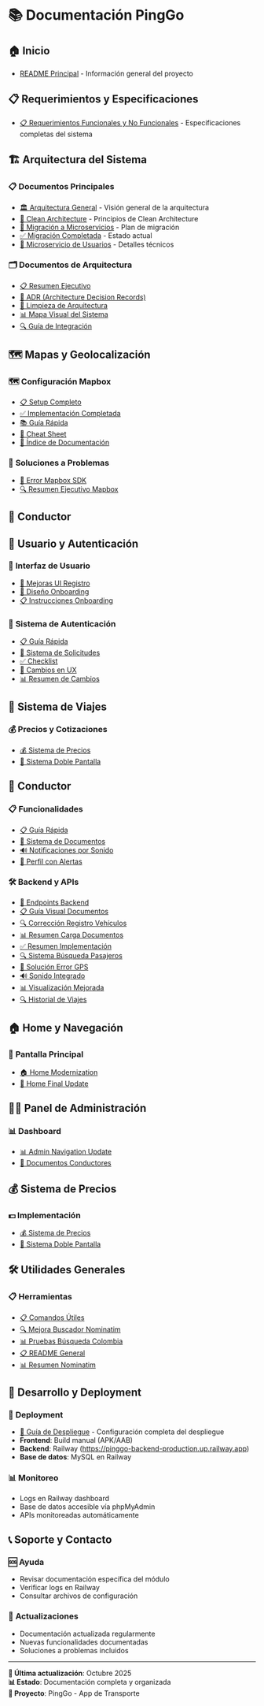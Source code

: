 # 📚 Documentación PingGo

## 🏠 **Inicio**
- [README Principal](../README.md) - Información general del proyecto

## 📋 **Requerimientos y Especificaciones**
- [📋 Requerimientos Funcionales y No Funcionales](REQUERIMIENTOS_FUNCIONALES_NO_FUNCIONALES.md) - Especificaciones completas del sistema

## 🏗️ **Arquitectura del Sistema**

### 📋 **Documentos Principales**
- [🏛️ Arquitectura General](architecture/INDEX.md) - Visión general de la arquitectura
- [🧹 Clean Architecture](architecture/CLEAN_ARCHITECTURE.md) - Principios de Clean Architecture
- [🔄 Migración a Microservicios](architecture/MIGRATION_TO_MICROSERVICES.md) - Plan de migración
- [✅ Migración Completada](architecture/MIGRATION_COMPLETED.md) - Estado actual
- [👥 Microservicio de Usuarios](architecture/USER_MICROSERVICE_MIGRATION.md) - Detalles técnicos

### 🗂️ **Documentos de Arquitectura**
- [📋 Resumen Ejecutivo](architecture/EXECUTIVE_SUMMARY.md)
- [🎯 ADR (Architecture Decision Records)](architecture/ADR.md)
- [🧹 Limpieza de Arquitectura](architecture/README_LIMPIEZA.md)
- [📊 Mapa Visual del Sistema](architecture/MAPA_VISUAL.md)
- [🔍 Guía de Integración](architecture/INTEGRATION_GUIDE.md)

## 🗺️ **Mapas y Geolocalización**

### 🗺️ **Configuración Mapbox**
- [📋 Setup Completo](mapbox/MAPBOX_SETUP.md)
- [✅ Implementación Completada](mapbox/IMPLEMENTACION_COMPLETADA.md)
- [📚 Guía Rápida](mapbox/INICIO_RAPIDO.md)
- [🔧 Cheat Sheet](mapbox/CHEAT_SHEET.md)
- [📖 Índice de Documentación](mapbox/INDICE_DOCUMENTACION.md)

### 🐛 **Soluciones a Problemas**
- [🚨 Error Mapbox SDK](SOLUCION_MAPBOX_ERROR.md)
- [🔍 Resumen Ejecutivo Mapbox](mapbox/RESUMEN_EJECUTIVO.md)

## 🚗 **Conductor**

## 👤 **Usuario y Autenticación**

### 📱 **Interfaz de Usuario**
- [🎨 Mejoras UI Registro](MEJORAS_UI_REGISTRO.md)
- [📱 Diseño Onboarding](onboarding/ONBOARDING_DESIGN.md)
- [📋 Instrucciones Onboarding](onboarding/ONBOARDING_INSTRUCTIONS.md)

### 🔐 **Sistema de Autenticación**
- [📋 Guía Rápida](user/GUIA_RAPIDA.md)
- [🔄 Sistema de Solicitudes](user/SISTEMA_SOLICITUD_VIAJES.md)
- [✅ Checklist](user/CHECKLIST.md)
- [🔄 Cambios en UX](user/NUEVA_EXPERIENCIA_USUARIO.md)
- [📊 Resumen de Cambios](user/RESUMEN_CAMBIOS.md)

## 🚕 **Sistema de Viajes**

### 💰 **Precios y Cotizaciones**
- [💰 Sistema de Precios](IMPLEMENTACION_COMPLETADA_SISTEMA_PRECIOS.md)
- [📱 Sistema Doble Pantalla](SISTEMA_PRECIOS_DOBLE_PANTALLA.md)

## 🚗 **Conductor**

### 📋 **Funcionalidades**
- [📋 Guía Rápida](conductor/GUIA_RAPIDA.md)
- [📄 Sistema de Documentos](conductor/SISTEMA_CARGA_DOCUMENTOS.md)
- [🔊 Notificaciones por Sonido](conductor/SISTEMA_NOTIFICACION_SONIDO.md)
- [📱 Perfil con Alertas](conductor/PERFIL_ALERTA_DINAMICA.md)

### 🛠️ **Backend y APIs**
- [🔗 Endpoints Backend](conductor/BACKEND_ENDPOINTS.md)
- [📋 Guía Visual Documentos](conductor/GUIA_VISUAL_DOCUMENTOS.md)
- [🔍 Corrección Registro Vehículos](conductor/CORRECCION_REGISTRO_VEHICULOS.md)
- [📊 Resumen Carga Documentos](conductor/RESUMEN_CARGA_DOCUMENTOS.md)
- [✅ Resumen Implementación](conductor/RESUMEN_IMPLEMENTACION.md)
- [🔍 Sistema Búsqueda Pasajeros](conductor/SISTEMA_BUSQUEDA_PASAJEROS.md)
- [📍 Solución Error GPS](conductor/SOLUCION_ERROR_GPS.md)
- [🔊 Sonido Integrado](conductor/SONIDO_INTEGRADO_SOLUCION.md)
- [📊 Visualización Mejorada](conductor/MEJORAS_VISUALIZACION_DOCUMENTOS.md)
- [🔍 Historial de Viajes](conductor/FIX_HISTORIAL_VIAJES.md)

## 🏠 **Home y Navegación**

### 🏡 **Pantalla Principal**
- [🏠 Home Modernization](home/HOME_MODERNIZATION.md)
- [📍 Home Final Update](home/HOME_FINAL_UPDATE.md)

## 👨‍💼 **Panel de Administración**

### 📊 **Dashboard**
- [📊 Admin Navigation Update](admin/ADMIN_NAVIGATION_UPDATE.md)
- [👥 Documentos Conductores](admin/DOCUMENTOS_CONDUCTORES.md)

## 💰 **Sistema de Precios**

### 💵 **Implementación**
- [💰 Sistema de Precios](IMPLEMENTACION_COMPLETADA_SISTEMA_PRECIOS.md)
- [📱 Sistema Doble Pantalla](SISTEMA_PRECIOS_DOBLE_PANTALLA.md)

## 🛠️ **Utilidades Generales**

### 📋 **Herramientas**
- [📋 Comandos Útiles](COMANDOS_UTILES.md)
- [🔍 Mejora Buscador Nominatim](general/MEJORA_BUSCADOR_NOMINATIM.md)
- [📊 Pruebas Búsqueda Colombia](general/PRUEBAS_BUSQUEDA_COLOMBIA.md)
- [📋 README General](general/README.md)
- [📊 Resumen Nominatim](general/RESUMEN_IMPLEMENTACION_NOMINATIM.md)

## 🔧 **Desarrollo y Deployment**

### 🚀 **Deployment**
- [🚀 Guía de Despliegue](DEPLOYMENT.md) - Configuración completa del despliegue
- **Frontend**: Build manual (APK/AAB)
- **Backend**: Railway (https://pinggo-backend-production.up.railway.app)
- **Base de datos**: MySQL en Railway

### 📊 **Monitoreo**
- Logs en Railway dashboard
- Base de datos accesible vía phpMyAdmin
- APIs monitoreadas automáticamente

## 📞 **Soporte y Contacto**

### 🆘 **Ayuda**
- Revisar documentación específica del módulo
- Verificar logs en Railway
- Consultar archivos de configuración

### 🔄 **Actualizaciones**
- Documentación actualizada regularmente
- Nuevas funcionalidades documentadas
- Soluciones a problemas incluidos

---

**📅 Última actualización**: Octubre 2025  
**📊 Estado**: Documentación completa y organizada  
**🎯 Proyecto**: PingGo - App de Transporte